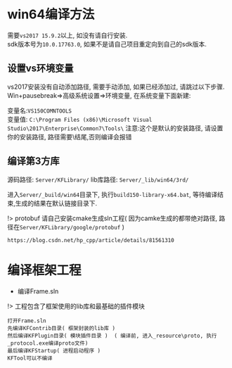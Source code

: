 # win64编译方法

需要`vs2017 15.9.2`以上, 如没有请自行安装.  
sdk版本号为`10.0.17763.0`, 如果不是请自己项目重定向到自己的sdk版本.

## 设置vs环境变量

vs2017安装没有自动添加路径, 需要手动添加, 如果已经添加过, 请跳过以下步骤.
Win+pausebreak=>高级系统设置=>环境变量, 在系统变量下面新建:

变量名:`VS150COMNTOOLS`  
变量值: `C:\Program Files (x86)\Microsoft Visual Studio\2017\Enterprise\Common7\Tools\`
注意:这个是默认的安装路径, 请设置你的安装路径, 路径需要\结尾,否则编译会报错

## 编译第3方库

源码路径: `Server/KFLibrary/`
lib库路径: `Server/_lib/win64/3rd/`

进入`Server/_build/win64`目录下, 
执行`build150-library-x64.bat`, 等待编译结束,生成的结果在默认链接目录下.

!> protobuf 请自己安装cmake生成sln工程( 因为camke生成的都带绝对路径, 路径在`Server/KFLibrary/google/protobuf` )

	https://blog.csdn.net/hp_cpp/article/details/81561310

# 编译框架工程

- 编译Frame.sln
	
!> 	工程包含了框架使用的lib库和最基础的插件模块  

	打开Frame.sln  
	先编译KFContrib目录( 框架封装的lib库 )  
	然后编译KFPlugin目录( 模块插件目录 )  ( 编译前, 进入_resource\proto, 执行_protocol.exe编译proto文件)
	最后编译KFStartup( 进程启动程序 )  
	KFTool可以不编译


			